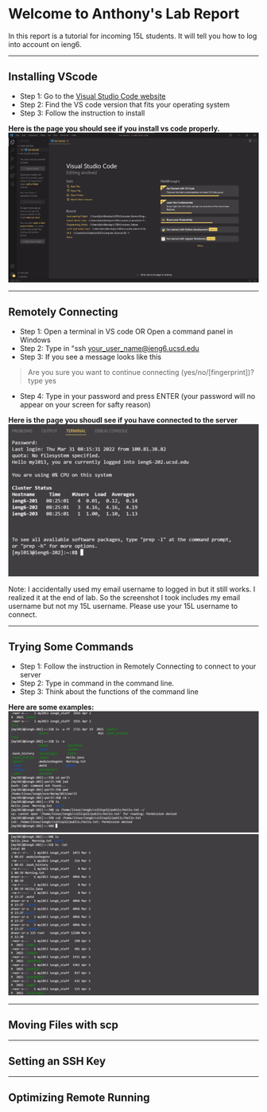 # Welcome to Anthony's Lab Report

In this report is a tutorial for incoming 15L students. It will tell you how to log into account on ieng6.

---
## Installing VScode

* Step 1: Go to the [Visual Studio Code website](https://code.visualstudio.com/)
* Step 2: Find the VS code version that fits your operating system
* Step 3: Follow the instruction to install

**Here is the page you should see if you install vs code properly.**
![vscode window](Installvscode.png)

---
## Remotely Connecting

* Step 1: Open a terminal in VS code OR Open a command panel in Windows
* Step 2: Type in "ssh your_user_name@ieng6.ucsd.edu
* Step 3: If you see a message looks like this
> Are you sure you want to continue connecting (yes/no/[fingerprint])?
type yes
* Step 4: Type in your password and press ENTER (your password will no appear on your screen for safty reason)

**Here is the page you shoudl see if you have connected to the server**
![Logged In](LoggedIn.png)

Note: I accidentally used my email username to logged in but it still works. I realized it at the end of lab. So the screenshot I took includes my email username but not my 15L username. Please use your 15L username to connect.

---
## Trying Some Commands

* Step 1: Follow the instruction in Remotely Connecting to connect to your server
* Step 2: Type in command in the command line.
* Step 3: Think about the functions of the command line

**Here are some examples:**
![Trying Commands](Howtousecommand-1.png)
![Trying Commands](Howtousecommand.png)

---
## Moving Files with scp

---
## Setting an SSH Key

---
## Optimizing Remote Running

